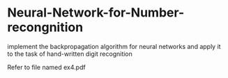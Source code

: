 # Neural-Network-for-Number-recongnition
implement the backpropagation algorithm for neural networks and apply it to the task of hand-written digit recognition

Refer to file named ex4.pdf
